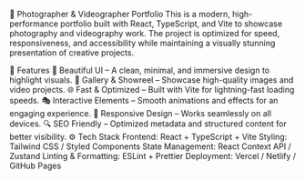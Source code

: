 📸 Photographer & Videographer Portfolio
This is a modern, high-performance portfolio built with React, TypeScript, and Vite to showcase photography and videography work. The project is optimized for speed, responsiveness, and accessibility while maintaining a visually stunning presentation of creative projects.

🚀 Features
🎨 Beautiful UI – A clean, minimal, and immersive design to highlight visuals.
📂 Gallery & Showreel – Showcase high-quality images and video projects.
🌐 Fast & Optimized – Built with Vite for lightning-fast loading speeds.
🎭 Interactive Elements – Smooth animations and effects for an engaging experience.
📱 Responsive Design – Works seamlessly on all devices.
🔍 SEO Friendly – Optimized metadata and structured content for better visibility.
⚙️ Tech Stack
Frontend: React + TypeScript + Vite
Styling: Tailwind CSS / Styled Components
State Management: React Context API / Zustand
Linting & Formatting: ESLint + Prettier
Deployment: Vercel / Netlify / GitHub Pages